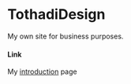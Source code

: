 # TothadiDesign

My own site for business purposes.


#### Link
My [introduction] page

   [introduction]: <https://www.tothadi.hu>